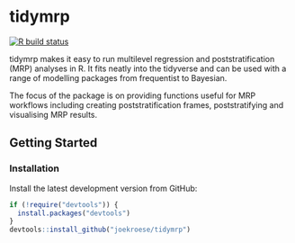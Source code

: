 
<!-- README.md is generated from README.Rmd. Please edit that file -->

# tidymrp

<!-- badges: start -->

[![R build
status](https://github.com/CefasRepRes/seaangling/workflows/check-release/badge.svg)](https://github.com/CefasRepRes/seaangling/actions)
<!-- badges: end -->

tidymrp makes it easy to run multilevel regression and
poststratification (MRP) analyses in R. It fits neatly into the
tidyverse and can be used with a range of modelling packages from
frequentist to Bayesian.

The focus of the package is on providing functions useful for MRP
workflows including creating poststratification frames, poststratifying
and visualising MRP results.

## Getting Started

### Installation

Install the latest development version from GitHub:

``` r
if (!require("devtools")) {
  install.packages("devtools")
}
devtools::install_github("joekroese/tidymrp")
```
